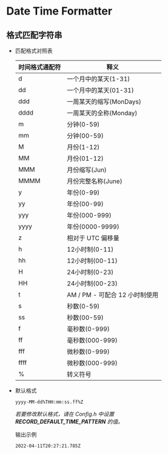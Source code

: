 # Date Time Formatter

## 格式匹配字符串

- 匹配格式对照表

  | 时间格式通配符 | 释义                           |
  | -------------- | ------------------------------ |
  | d              | 一个月中的某天(1-31)           |
  | dd             | 一个月中的某天(01-31)          |
  | ddd            | 一周某天的缩写(MonDays)        |
  | dddd           | 一周某天的全称(Monday)         |
  | m              | 分钟(0-59)                     |
  | mm             | 分钟(00-59)                    |
  | M              | 月份(1-12)                     |
  | MM             | 月份(01-12)                    |
  | MMM            | 月份缩写(Jun)                  |
  | MMMM           | 月份完整名称(June)             |
  | y              | 年份(0-99)                     |
  | yy             | 年份(00-99)                    |
  | yyy            | 年份(000-999)                  |
  | yyyy           | 年份(0000-9999)                |
  | z              | 相对于 UTC 偏移量              |
  | h              | 12小时制(0-11)                 |
  | hh             | 12小时制(00-11)                |
  | H              | 24小时制(0-23)                 |
  | HH             | 24小时制(00-23)                |
  | t              | AM / PM - 可配合 12 小时制使用 |
  | s              | 秒数(0-59)                     |
  | ss             | 秒数(00-59)                    |
  | f              | 毫秒数(0-999)                  |
  | ff             | 毫秒数(000-999)                |
  | fff            | 微秒数(0-999)                  |
  | ffff           | 微秒数(000-999)                |
  | %              | 转义符号                       |

- 默认格式

  ```
  yyyy-MM-dd%THH:mm:ss.ff%Z
  ```

  *若要修改默认格式，请在 Config.h 中设置 **RECORD_DEFAULT_TIME_PATTERN** 的值。*

  输出示例
  
  ```
  2022-04-11T20:27:21.785Z
  ```
  
  